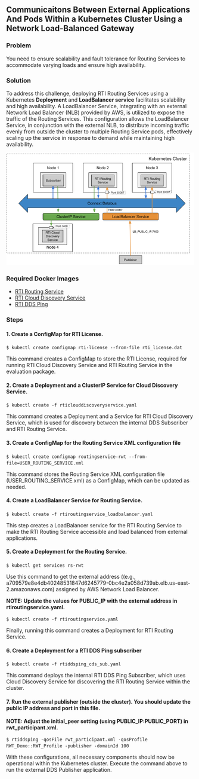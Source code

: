 ## Communicaitons Between External Applications And Pods Within a Kubernetes Cluster Using a Network Load-Balanced Gateway

### Problem

You need to ensure scalability and fault tolerance for Routing Services to accommodate varying loads and ensure high availability. 

### Solution

To address this challenge, deploying RTI Routing Services using a Kubernetes **Deployment** and **LoadBalancer service** facilitates scalability and high availability. A LoadBalancer Service, integrating with an external Network Load Balancer (NLB) provided by AWS, is utilized to expose the traffic of the Routing Services. This configuration allows the LoadBalancer Service, in conjunction with the external NLB, to distribute incoming traffic evenly from outside the cluster to multiple Routing Service pods, effectively scaling up the service in response to demand while maintaining high availability.

![Load Balancing Routing Services with Real-time WAN Transport](routingservice_rwt_lb.png)

### Required Docker Images
- [RTI Routing Service](https://hub.docker.com/repository/docker/rticom/routing-service)
- [RTI Cloud Discovery Service](https://hub.docker.com/repository/docker/rticom/cloud-discovery-service)
- [RTI DDS Ping](https://hub.docker.com/repository/docker/rticom/dds-ping)

### Steps

#### 1. Create a ConfigMap for RTI License.
`$ kubectl create configmap rti-license --from-file rti_license.dat`

This command creates a ConfigMap to store the RTI License, required for running RTI Cloud Discovery Service and RTI Routing Service in the evaluation package.

#### 2. Create a Deployment and a ClusterIP Service for Cloud Discovery Service.
`$ kubectl create -f rticlouddiscoveryservice.yaml`

This command creates a Deployment and a Service for RTI Cloud Discovery Service, which is used for discovery between the internal DDS Subscriber and RTI Routing Service. 

#### 3. Create a ConfigMap for the Routing Service XML configuration file
`$ kubectl create configmap routingservice-rwt --from-file=USER_ROUTING_SERVICE.xml`

This command stores the Routing Service XML configuration file (USER_ROUTING_SERVICE.xml) as a ConfigMap, which can be updated as needed. 

#### 4. Create a LoadBalancer Service for Routing Service. 
`$ kubectl create -f rtiroutingservice_loadbalancer.yaml`

This step creates a LoadBalancer service for the RTI Routing Service to make the RTI Routing Service accessible and load balanced from external applications.

#### 5. Create a Deployment for the Routing Service. 

`$ kubectl get services rs-rwt`

Use this command to get the external address ((e.g., a709579e8e4db40248531847d6245779-0bc4e2a058d739ab.elb.us-east-2.amazonaws.com) assigned by AWS Network Load Balancer.

**NOTE: Update the values for PUBLIC_IP with the external address in rtiroutingservice.yaml.**

`$ kubectl create -f rtiroutingservice.yaml`

Finally, running this command creates a Deployment for RTI Routing Service. 

#### 6. Create a Deployment for a RTI DDS Ping subscriber
`$ kubectl create -f rtiddsping_cds_sub.yaml`

This command deploys the internal RTI DDS Ping Subscriber, which uses Cloud Discovery Service for discovering the RTI Routing Service within the cluster.

#### 7. Run the external publisher (outside the cluster). You should update the public IP address and port in this file.

**NOTE: Adjust the initial_peer setting (using PUBLIC_IP:PUBLIC_PORT) in rwt_participant.xml.**

`$ rtiddsping -qosFile rwt_participant.xml -qosProfile RWT_Demo::RWT_Profile -publisher -domainId 100`

With these configurations, all necessary components should now be operational within the Kubernetes cluster. Execute the command above to run the external DDS Publisher application.
